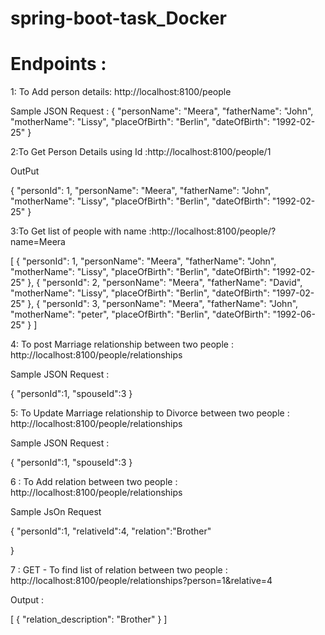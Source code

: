 # spring-boot-task_Docker

# Endpoints :

1: To Add person details: http://localhost:8100/people

Sample JSON Request : {
    "personName": "Meera",
    "fatherName": "John",
    "motherName": "Lissy",
    "placeOfBirth": "Berlin",
    "dateOfBirth": "1992-02-25"
}

2:To Get Person Details using Id :http://localhost:8100/people/1

OutPut

{
    "personId": 1,
    "personName": "Meera",
    "fatherName": "John",
    "motherName": "Lissy",
    "placeOfBirth": "Berlin",
    "dateOfBirth": "1992-02-25"
}


3:To Get list of people with name :http://localhost:8100/people/?name=Meera

[
    {
        "personId": 1,
        "personName": "Meera",
        "fatherName": "John",
        "motherName": "Lissy",
        "placeOfBirth": "Berlin",
        "dateOfBirth": "1992-02-25"
    },
    {
        "personId": 2,
        "personName": "Meera",
        "fatherName": "David",
        "motherName": "Lissy",
        "placeOfBirth": "Berlin",
        "dateOfBirth": "1997-02-25"
    },
    {
        "personId": 3,
        "personName": "Meera",
        "fatherName": "John",
        "motherName": "peter",
        "placeOfBirth": "Berlin",
        "dateOfBirth": "1992-06-25"
    }
]

4: To post Marriage relationship between two people : http://localhost:8100/people/relationships

Sample JSON Request :

{
	"personId":1,
	"spouseId":3
}

5: To Update Marriage relationship to Divorce between two people : http://localhost:8100/people/relationships

Sample JSON Request :

{
	"personId":1,
	"spouseId":3
}

6 : To Add relation between two people  : http://localhost:8100/people/relationships

Sample JsOn Request

{
	"personId":1,
	"relativeId":4,
	"relation":"Brother"
	
}

7 : GET - To find list of relation between two people  : http://localhost:8100/people/relationships?person=1&relative=4

Output : 

[
    {
        "relation_description": "Brother"
    }
]



    


